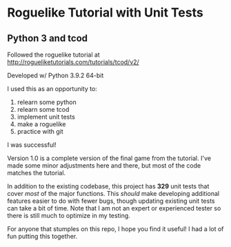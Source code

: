 # Roguelike Tutorial with Unit Tests

## Python 3 and tcod

Followed the roguelike tutorial at http://rogueliketutorials.com/tutorials/tcod/v2/

Developed w/ Python 3.9.2 64-bit

I used this as an opportunity to:

1. relearn some python
2. relearn some tcod
3. implement unit tests
4. make a roguelike
5. practice with git

I was successful!

Version 1.0 is a complete version of the final game from the tutorial. I've made some minor adjustments here and there, but most of the code matches the tutorial.

In addition to the existing codebase, this project has **329** unit tests that cover _most_ of the major functions. This _should_ make developing additional features easier to do with fewer bugs, though updating existing unit tests can take a bit of time. Note that I am not an expert or experienced tester so there is still much to optimize in my testing.

For anyone that stumples on this repo, I hope you find it useful! I had a lot of fun putting this together.
